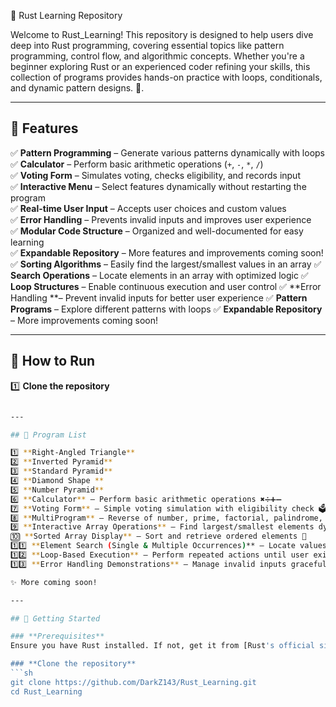 🚀 Rust Learning Repository

Welcome to Rust_Learning! This repository is designed to help users dive deep into Rust programming, covering essential topics like pattern programming, control flow, and algorithmic concepts. Whether you're a beginner exploring Rust or an experienced coder refining your skills, this collection of programs provides hands-on practice with loops, conditionals, and dynamic pattern designs. 🚀. 

---

## 📌 Features

✅ **Pattern Programming** – Generate various patterns dynamically with loops  
✅ **Calculator** – Perform basic arithmetic operations (`+`, `-`, `*`, `/`)  
✅ **Voting Form** – Simulates voting, checks eligibility, and records input  
✅ **Interactive Menu** – Select features dynamically without restarting the program  
✅ **Real-time User Input** – Accepts user choices and custom values  
✅ **Error Handling** – Prevents invalid inputs and improves user experience  
✅ **Modular Code Structure** – Organized and well-documented for easy learning  
✅ **Expandable Repository** – More features and improvements coming soon!   
✅ **Sorting Algorithms** – Easily find the largest/smallest values in an array 
✅ **Search Operations** – Locate elements in an array with optimized logic
✅ **Loop Structures** – Enable continuous execution and user control
✅ **Error Handling **– Prevent invalid inputs for better user experience 
✅ **Pattern Programs** – Explore different patterns with loops
✅ **Expandable Repository** – More improvements coming soon!

---

## 🚀 How to Run

1️⃣ **Clone the repository**  
```sh 

---

## 📂 Program List

1️⃣ **Right-Angled Triangle**  
2️⃣ **Inverted Pyramid**  
3️⃣ **Standard Pyramid**  
4️⃣ **Diamond Shape ** 
5️⃣ **Number Pyramid**  
6️⃣ **Calculator** – Perform basic arithmetic operations ✖️➗➕➖  
7️⃣ **Voting Form** – Simple voting simulation with eligibility check 🗳️
8️⃣ **MultiProgram** – Reverse of number, prime, factorial, palindrome, digit count, Armstrong number
9️⃣ **Interactive Array Operations** – Find largest/smallest elements dynamically 📊
🔟 **Sorted Array Display** – Sort and retrieve ordered elements 🔄
1️⃣1️⃣ **Element Search (Single & Multiple Occurrences)** – Locate values within an array 🔍
1️⃣2️⃣ **Loop-Based Execution** – Perform repeated actions until user exits 🔁
1️⃣3️⃣ **Error Handling Demonstrations** – Manage invalid inputs gracefully 🚦

✨ More coming soon!

---

## 🚀 Getting Started

### **Prerequisites**
Ensure you have Rust installed. If not, get it from [Rust's official site](https://www.rust-lang.org/).

### **Clone the repository**
```sh
git clone https://github.com/DarkZ143/Rust_Learning.git
cd Rust_Learning
